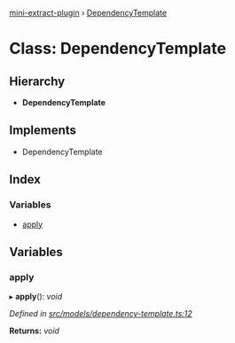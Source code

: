 [mini-extract-plugin](../README.md) › [DependencyTemplate](dependencytemplate.md)

# Class: DependencyTemplate

## Hierarchy

* **DependencyTemplate**

## Implements

* DependencyTemplate

## Index

### Variables

* [apply](dependencytemplate.md#apply)

## Variables

###  apply

▸ **apply**(): *void*

*Defined in [src/models/dependency-template.ts:12](https://github.com/JuroOravec/mini-extract-plugin/blob/9e394f3/src/models/dependency-template.ts#L12)*

**Returns:** *void*
